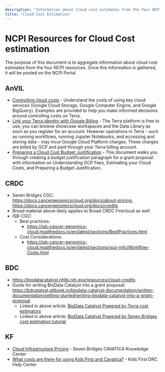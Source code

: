 ```yaml
---
description: "Information about cloud cost estimates from the four NCPI resources."
title: "Cloud Cost Estimation"
---
```


# NCPI Resources for Cloud Cost estimation

The purpose of this document is to aggregate information about cloud cost estimates from the four NCPI resources. Once this information is gathered, it will be posted on the NCPI Portal.

## AnVIL

- [Controlling cloud costs](https://support.terra.bio/hc/en-us/sections/360006459511-Controlling-Cloud-costs) - Understand the costs of using key cloud services (Google Cloud Storage, Google Computer Engine, and Google BigQuery). Examples are provided to help you make informed decisions around controlling costs on Terra.
- [Link your Terra identity with Google Billing](https://support.terra.bio/hc/en-us/articles/360026182251-How-to-set-up-billing-projects-and-Google-Billing-Accounts) - The Terra platform is free to use; you can browse showcase workspaces and the Data Library as soon as you register for an account. However operations in Terra - such as running workflows, running Jupyter Notebooks, and accessing and storing data - may incur Google Cloud Platform charges. These charges are billed by GCP and paid through your Terra billing account.
- [Preparing a Cloud Cost Budget Justification](https://anvilproject.org/learn/investigators/budget-templates) - This document walks you through creating a budget justification paragraph for a grant proposal with information on Understanding GCP Fees, Estimating your Cloud Costs, and Preparing a Budget Justification.

## CRDC

- Seven Bridges CGC: <https://docs.cancergenomicscloud.org/docs/about-pricing>, <https://docs.cancergenomicscloud.org/docs/credits>
- Broad material above likely applies to Broad CRDC Firecloud as well
- ISB-CGC:
    - Best practices:
        - <https://isb-cancer-genomics-cloud.readthedocs.io/en/latest/sections/BestPractices.html>
    - Cost Considerations:
        - <https://isb-cancer-genomics-cloud.readthedocs.io/en/latest/sections/gcp-info/Workflow-Costs.html>

## BDC

- <https://biodatacatalyst.nhlbi.nih.gov/resources/cloud-credits>
- Guide for writing BioData Catalyst into a grant proposal:
  <https://bdcatalyst.gitbook.io/biodata-catalyst-documentation/written-documentation/getting-started/writing-biodata-catalyst-into-a-grant-proposal>
    - Linked in above article:
      [BioData Catalyst Powered by Terra cost estimators](https://support.terra.bio/hc/en-us/articles/360037862771-How-much-did-a-workflow-analysis-cost-#h_01EX5EDKS3JTYAGNN5NYH7NNZT)
    - Linked in above article: [BioData Catalyst Powered by Seven Bridges cost estimation tutorial](https://sb-biodatacatalyst.readme.io/docs/estimate-and-manage-your-cloud-costs)

## KF

- [Cloud Infrastructure Pricing](https://docs.cavatica.org/docs/cloud-infrastructure-pricing) - Seven Bridges CAVATICA Knowledge Center
- [What costs are there for using Kids First and Cavatica?](https://www.notion.so/d3b/What-costs-are-there-for-using-Kids-First-data-and-Cavatica-860ec33e18ee41fd995145ee35b884d6) - Kids First DRC Help Center
